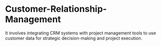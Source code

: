 # Customer-Relationship-Management
It involves integrating CRM systems with project management tools to use customer data for strategic decision-making and project execution.
